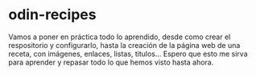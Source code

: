 # odin-recipes

Vamos a poner en práctica todo lo aprendido, desde como crear el respositorio y configurarlo, hasta la creación de la página web de una receta, con imágenes, enlaces, listas, titulos...
Espero que esto me sirva para aprender y repasar todo lo que hemos visto hasta ahora.

